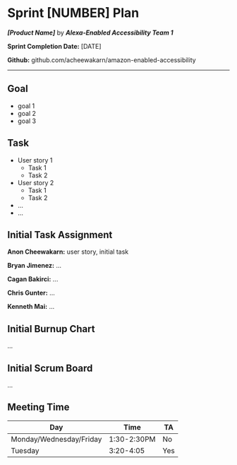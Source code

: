 # Sprint [NUMBER] Plan

***[Product Name]*** by  ***Alexa-Enabled Accessibility Team 1***

**Sprint Completion Date:** [DATE]

**Github:** github.com/acheewakarn/amazon-enabled-accessibility

---

## Goal

- goal 1
- goal 2
- goal 3

## Task

- User story 1
  - Task 1
  - Task 2
- User story 2
  - Task 1
  - Task 2
 - ...
  - ...


## Initial Task Assignment

**Anon Cheewakarn:** user story, initial task

**Bryan Jimenez:** ...

**Cagan Bakirci:** ...

**Chris Gunter:** ...

**Kenneth Mai:** ...


## Initial Burnup Chart

...

## Initial Scrum Board

...

## Meeting Time

|Day|Time|TA|
|------|------|------|
|Monday/Wednesday/Friday|1:30-2:30PM|No|
|Tuesday|3:20-4:05|Yes|
